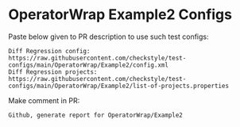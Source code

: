 # OperatorWrap Example2 Configs
Paste below given to PR description to use such test configs:
```
Diff Regression config: https://raw.githubusercontent.com/checkstyle/test-configs/main/OperatorWrap/Example2/config.xml
Diff Regression projects: https://raw.githubusercontent.com/checkstyle/test-configs/main/OperatorWrap/Example2/list-of-projects.properties
```
Make comment in PR:
```
Github, generate report for OperatorWrap/Example2
```
